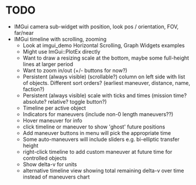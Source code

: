 # TODO

- IMGui camera sub-widget with position, look pos / orientation, FOV, far/near
- IMGui timeline with scrolling, zooming
  - Look at imgui_demo Horizontal Scrolling, Graph Widgets examples
  - Might use ImGui::PlotEx directly
  - Want to draw a resizing scale at the bottom, maybe some full-height lines at
    larger period
  - Want to zoom in/out (+/- buttons for now?)
  - Persistent (always visible) (scrollable?) column on left side with list of objects. Different sort orders? (earliest maneuver, distance, name, faction?)
  - Persistent (always visible) scale with ticks and times (mission time? absolute? relative? toggle button?)
  - Timeline per active object
  - Indicators for maneuvers (include non-0 length maneuvers??)
  - Hover maneuver for info
  - click timeline or maneuver to show 'ghost' future positions
  - Add maneuver buttons in menu will pick the appropriate time
  - Some auto-maneuvers will include sliders e.g. bi-elliptic transfer height
  - right-click timeline to add custom maneuver at future time for controlled objects
  - Show delta-v for units
  - alternative timeline view showing total remaining delta-v over time instead of maneuvers chart